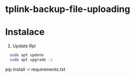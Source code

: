 # tplink-backup-file-uploading
# Instalace
1. Update Rpi
 ```sh
   sudo apt update
   sudo apt upgrade -y
   ```
pip install -r requirements.txt
